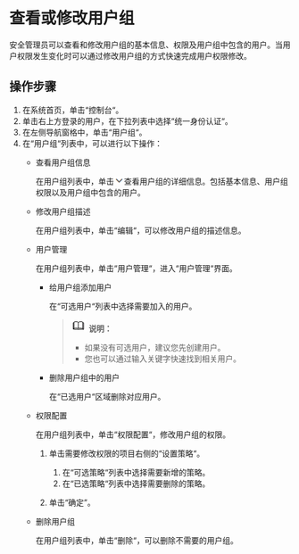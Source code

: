 # 查看或修改用户组<a name="ZH-CN_TOPIC_0111879510"></a>

安全管理员可以查看和修改用户组的基本信息、权限及用户组中包含的用户。当用户权限发生变化时可以通过修改用户组的方式快速完成用户权限修改。

## 操作步骤<a name="section30804749"></a>

1.  在系统首页，单击“控制台“。
2.  单击右上方登录的用户，在下拉列表中选择“统一身份认证“。
3.  在左侧导航窗格中，单击“用户组“。
4.  在“用户组“列表中，可以进行以下操作：
    -   查看用户组信息

        在用户组列表中，单击![](figures/icon-下三角.png)查看用户组的详细信息。包括基本信息、用户组权限以及用户组中包含的用户。

    -   修改用户组描述

        在用户组列表中，单击“编辑“，可以修改用户组的描述信息。

    -   用户管理

        在用户组列表中，单击“用户管理“，进入“用户管理“界面。

        -   给用户组添加用户

            在“可选用户“列表中选择需要加入的用户。

            >![](public_sys-resources/icon-note.gif) **说明：**   
            >-   如果没有可选用户，建议您先创建用户。  
            >-   您也可以通过输入关键字快速找到相关用户。  

        -   删除用户组中的用户

            在“已选用户“区域删除对应用户。


    -   权限配置

        在用户组列表中，单击“权限配置“，修改用户组的权限。

        1.  单击需要修改权限的项目右侧的“设置策略“。
            1.  在“可选策略“列表中选择需要新增的策略。
            2.  在“已选策略“列表中选择需要删除的策略。

        2.  单击“确定”。

    -   删除用户组

        在用户组列表中，单击“删除“，可以删除不需要的用户组。




